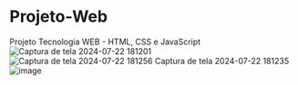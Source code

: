 # Projeto-Web
 Projeto Tecnologia WEB - HTML, CSS e JavaScript
![Captura de tela 2024-07-22 181201](https://github.com/user-attachments/assets/3a3fe935-dffc-40d6-b101-d7461255db31)
![![Captura de tela 2024-07-22 181256](https://github.com/user-attachments/assets/f9f8849a-b5a0-4650-b996-d946fc8d40d3)
Captura de tela 2024-07-22 181235](https://github.com/user-attachments/assets/8fff77ee-e871-4d1d-97bb-5b45db372d94)
![image](https://github.com/user-attachments/assets/2d338478-1760-4c05-a9b1-cd0edf887213)
